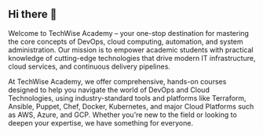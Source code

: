 ## Hi there 👋

Welcome to TechWise Academy – your one-stop destination for mastering the core concepts of DevOps, cloud computing, automation, and system administration. Our mission is to empower academic students with practical knowledge of cutting-edge technologies that drive modern IT infrastructure, cloud services, and continuous delivery pipelines.

At TechWise Academy, we offer comprehensive, hands-on courses designed to help you navigate the world of DevOps and Cloud Technologies, using industry-standard tools and platforms like Terraform, Ansible, Puppet, Chef, Docker, Kubernetes, and major Cloud Platforms such as AWS, Azure, and GCP. Whether you're new to the field or looking to deepen your expertise, we have something for everyone.
